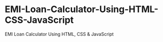 # EMI-Loan-Calculator-Using-HTML-CSS-JavaScript
EMI Loan Calculator Using HTML, CSS &amp; JavaScript
